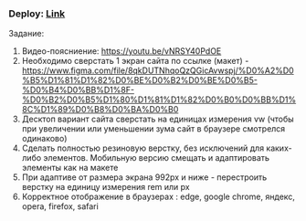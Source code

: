 ### Deploy: [Link](https://mitrofanzxc.github.io/paradigma-test/)

Задание:
1. Видео-поясниение: https://youtu.be/vNRSY40PdOE
2. Необходимо сверстать 1 экран сайта по ссылке (макет) - https://www.figma.com/file/8qkDUTNhqoQzQGicAvwspj/%D0%A2%D0%B5%D1%81%D1%82%D0%BE%D0%B2%D0%BE%D0%B5-%D0%B4%D0%BB%D1%8F-%D0%B2%D0%B5%D1%80%D1%81%D1%82%D0%B0%D0%BB%D1%8C%D1%89%D0%B8%D0%BA%D0%B0
3. Десктоп вариант сайта сверстать на единицах измерения vw (чтобы при увеличении или уменьшении зума сайт в браузере смотрелся одинаково)
4. Сделать полностью резиновую верстку, без исключений для каких-либо элементов. Мобильную версию смещать и адаптировать элементы как на макете
5. При адаптиве от размера экрана 992px и ниже - перестроить верстку на единицу измерения rem или px
6. Корректное отображение в браузерах : edge, google chrome, яндекс, opera, firefox, safari
